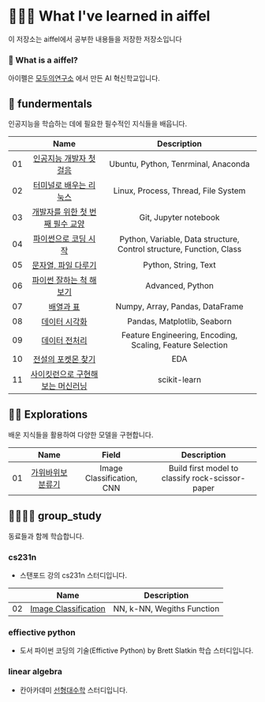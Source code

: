 # 👨🏻‍🎓 What I've learned in aiffel
이 저장소는 aiffel에서 공부한 내용들을 저장한 저장소입니다

### 🤔 What is a aiffel?

아이펠은 [모두의연구소](https://modulabs.co.kr) 에서 만든 AI 혁신학교입니다.

## 🔨 fundermentals
인공지능을 학습하는 데에 필요한 필수적인 지식들을 배웁니다.

|              |               Name                    |      Description        |
|:------------:|:---------------------------------------------:|:----------------------:|
|01|[인공지능 개발자 첫 걸음](./fundermentals/01)            | Ubuntu, Python, Tenrminal, Anaconda|
|02|[터미널로 배우는 리눅스](./fundermentals/02)            | Linux, Process, Thread, File System|
|03|[개발자를 위한 첫 번째 필수 교양](./fundermentals/03)            | Git, Jupyter notebook |
|04|[파이썬으로 코딩 시작](./fundermentals/04)            | Python, Variable, Data structure, Control structure, Function, Class|
|05|[문자열, 파일 다루기](./fundermentals/05)            | Python, String, Text|
|06|[파이썬 잘하는 척 해보기](./fundermentals/06)            | Advanced, Python |
|07|[배열과 표](./fundermentals/07)            | Numpy, Array, Pandas, DataFrame |
|08|[데이터 시각화](./fundermentals/08)            | Pandas, Matplotlib, Seaborn |
|09|[데이터 전처리](./fundermentals/09)            | Feature Engineering, Encoding, Scaling, Feature Selection|
|10|[전설의 포켓몬 찾기](./fundermentals/10)            | EDA |
|11|[사이킷런으로 구현해보는 머신러닝](./fundermentals/11)            | scikit-learn |

## 👨‍🚒 Explorations
배운 지식들을 활용하여 다양한 모델을 구현합니다.

|              |               Name                    |      Field            | Description        |
|:------------:|:---------------------------------------------:|:--------:|:----------------------:|
|01|[가위바위보 분류기](./explorations/01_rock_scissor_paper)            | Image Classification, CNN| Build first model to classify rock-scissor-paper

## 👨‍👩‍👧‍👦 group_study
동료들과 함께 학습합니다.
### cs231n
- 스탠포드 강의 cs231n 스터디입니다.

|              |               Name                    |     Description        |
|:------------:|:---------------------------------------------:|:----------------------:|
|02|[Image Classification](./explorations/01_rock_scissor_paper)            | NN, k-NN, Wegiths Function

### effiective python
- 도서 파이썬 코딩의 기술(Effictive Python) by Brett Slatkin 학습 스터디입니다.

### linear algebra
- 칸아카데미 [선형대수학](https://ko.khanacademy.org/math/linear-algebra) 스터디입니다.

